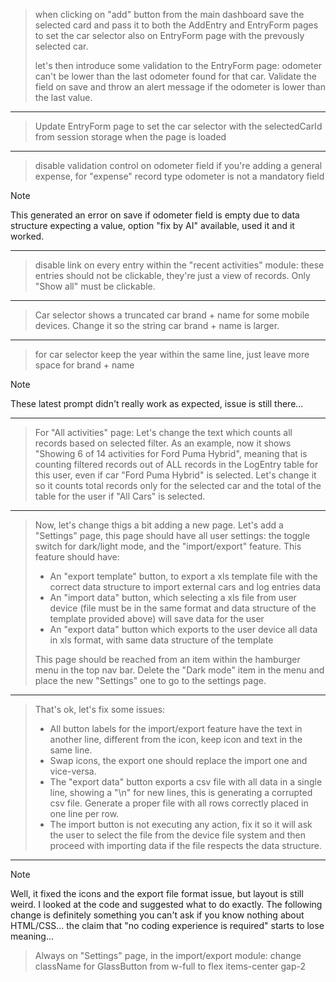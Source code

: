 > when clicking on "add" button from the main dashboard save the selected card and pass it to both the AddEntry and EntryForm pages to set the car selector also on EntryForm page with the prevously selected car.
> 
> let's then introduce some validation to the EntryForm page: odometer can't be lower than the last odometer found for that car. Validate the field on save and throw an alert message if the odometer is lower than the last value.

---

> Update EntryForm page to set the car selector with the selectedCarId from session storage when the page is loaded

---

> disable validation control on odometer field if you're adding a general expense, for "expense" record type odometer is not a mandatory field

> [!NOTE]
> This generated an error on save if odometer field is empty due to data structure expecting a value, option "fix by AI" available, used it and it worked.

---

> disable link on every entry within the "recent activities" module: these entries should not be clickable, they're just a view of records. Only "Show all" must be clickable.

---

> Car selector shows a truncated car brand + name for some mobile devices. Change it so the string car brand + name is larger.

---

> for car selector keep the year within the same line, just leave more space for brand + name

> [!NOTE]
> These latest prompt didn't really work as expected, issue is still there...

---

> For "All activities" page: Let's change the text which counts all records based on selected filter. As an example, now it shows "Showing 6 of 14 activities for Ford Puma Hybrid", meaning that is counting filtered records out of ALL records in the LogEntry table for this user, even if car "Ford Puma Hybrid" is selected. Let's change it so it counts total records only for the selected car and the total of the table for the user if "All Cars" is selected.

---

> Now, let's change thigs a bit adding a new page. Let's add a "Settings" page, this page should have all user settings: the toggle switch for dark/light mode, and the "import/export" feature. This feature should have:
> - An "export template" button, to export a xls template file with the correct data structure to import external cars and log entries data
> - An "import data" button, which selecting a xls file from user device (file must be in the same format and data structure of the template provided above) will save data for the user
> - An "export data" button which exports to the user device all data in xls format, with same data structure of the template
> 
> This page should be reached from an item within the hamburger menu in the top nav bar. Delete the "Dark mode" item in the menu and place the new "Settings" one to go to the settings page.

---

> That's ok, let's fix some issues:
> - All button labels for the import/export feature have the text in another line, different from the icon, keep icon and text in the same line.
> - Swap icons, the export one should replace the import one and vice-versa.
> - The "export data" button exports a csv file with all data in a single line, showing a "\n" for new lines, this is generating a corrupted csv file. Generate a proper file with all rows correctly placed in one line per row.
> - The import button is not executing any action, fix it so it will ask the user to select the file from the device file system and then proceed with importing data if the file respects the data structure.

---

> [!NOTE]
> Well, it fixed the icons and the export file format issue, but layout is still weird. I looked at the code and suggested what to do exactly. The following change is definitely something you can't ask if you know nothing about HTML/CSS... the claim that "no coding experience is required" starts to lose meaning...

> Always on "Settings" page, in the import/export module: change className for GlassButton from w-full to flex items-center gap-2
